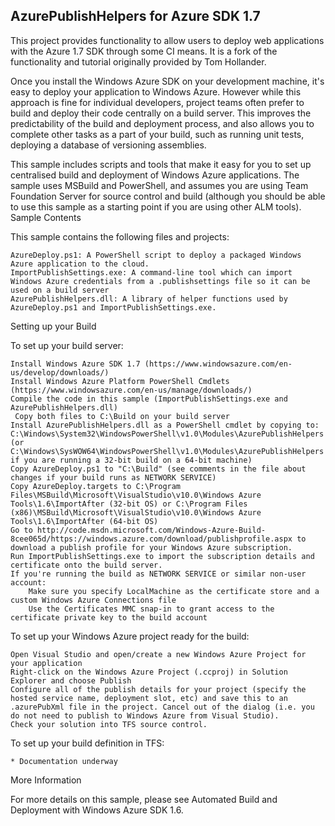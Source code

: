## AzurePublishHelpers for Azure SDK 1.7

This project provides functionality to allow users to deploy web applications with the Azure 1.7 SDK through some CI means.
It is a fork of the functionality and tutorial originally provided by Tom Hollander.

Once you install the Windows Azure SDK on your development machine, it's easy to deploy your application to Windows Azure. However while this approach is fine for individual developers, project teams often prefer to build and deploy their code centrally on a build server. This improves the predictability of the build and deployment process, and also allows you to complete other tasks as a part of your build, such as running unit tests, deploying a database of versioning assemblies.

This sample includes scripts and tools that make it easy for you to set up centralised build and deployment of Windows Azure applications. The sample uses MSBuild and PowerShell, and assumes you are using Team Foundation Server for source control and build (although you should be able to use this sample as a starting point if you are using other ALM tools).
Sample Contents

This sample contains the following files and projects:

    AzureDeploy.ps1: A PowerShell script to deploy a packaged Windows Azure application to the cloud.
    ImportPublishSettings.exe: A command-line tool which can import Windows Azure credentials from a .publishsettings file so it can be used on a build server
    AzurePublishHelpers.dll: A library of helper functions used by AzureDeploy.ps1 and ImportPublishSettings.exe. 

Setting up your Build

To set up your build server:

    Install Windows Azure SDK 1.7 (https://www.windowsazure.com/en-us/develop/downloads/)
    Install Windows Azure Platform PowerShell Cmdlets (https://www.windowsazure.com/en-us/manage/downloads/)
    Compile the code in this sample (ImportPublishSettings.exe and AzurePublishHelpers.dll)
     Copy both files to C:\Build on your build server
    Install AzurePublishHelpers.dll as a PowerShell cmdlet by copying to: C:\Windows\System32\WindowsPowerShell\v1.0\Modules\AzurePublishHelpers (or C:\Windows\SysWOW64\WindowsPowerShell\v1.0\Modules\AzurePublishHelpers if you are running a 32-bit build on a 64-bit machine)
    Copy AzureDeploy.ps1 to "C:\Build" (see comments in the file about changes if your build runs as NETWORK SERVICE)
    Copy AzureDeploy.targets to C:\Program Files\MSBuild\Microsoft\VisualStudio\v10.0\Windows Azure Tools\1.6\ImportAfter (32-bit OS) or C:\Program Files (x86)\MSBuild\Microsoft\VisualStudio\v10.0\Windows Azure Tools\1.6\ImportAfter (64-bit OS)
    Go to http://code.msdn.microsoft.com/Windows-Azure-Build-8cee065d/https://windows.azure.com/download/publishprofile.aspx to download a publish profile for your Windows Azure subscription.
    Run ImportPublishSettings.exe to import the subscription details and certificate onto the build server.
    If you're running the build as NETWORK SERVICE or similar non-user account:
        Make sure you specify LocalMachine as the certificate store and a custom Windows Azure Connections file
        Use the Certificates MMC snap-in to grant access to the certificate private key to the build account 

To set up your Windows Azure project ready for the build:

    Open Visual Studio and open/create a new Windows Azure Project for your application
    Right-click on the Windows Azure Project (.ccproj) in Solution Explorer and choose Publish
    Configure all of the publish details for your project (specify the hosted service name, deployment slot, etc) and save this to an .azurePubXml file in the project. Cancel out of the dialog (i.e. you do not need to publish to Windows Azure from Visual Studio).
    Check your solution into TFS source control. 

To set up your build definition in TFS:

	* Documentation underway

More Information

For more details on this sample, please see Automated Build and Deployment with Windows Azure SDK 1.6.
